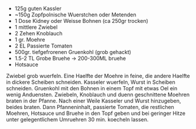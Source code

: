 * 125g guten Kassler
* ~150g Zopfpolnische Wuerstchen oder Metenden
* 1 Dose Kidney oder Weisse Bohnen (ca 250gr trocken)
* 1 mittlere Zwiebel
* 2 Zehen Knoblauch
* 1 gr. Moehre
* 2 EL Passierte Tomaten
* 500gr. tiefgefrorenen Gruenkohl (grob gehackt)
* 1.5-2 TL Grobe Bruehe -> 200-300ML bruehe
* Hotsauce

Zwiebel grob wuerfeln. Eine Haelfte der Moehre in feine, die andere Haelfte in dickere Scheiben schneiden.
Kasseler wuerfeln, Wurst in Scheiben schneiden. Gruenkohl mit den Bohnen in einem Topf mit etwas Oel ein wenig Anduensten. Zwiebeln, Knoblauch und duenn geschnittene Moehren braten in der Pfanne. Nach einer Weile Kasseler und Wurst hinzugeben, beides braten. Dann Pfanneninhalt, passierte Tomaten, die restlichen Moehren, Hotsauce und Bruehe in den Topf geben und bei geringer Hitze unter gelegentlichem Umruehren 30 min. koecheln lassen.